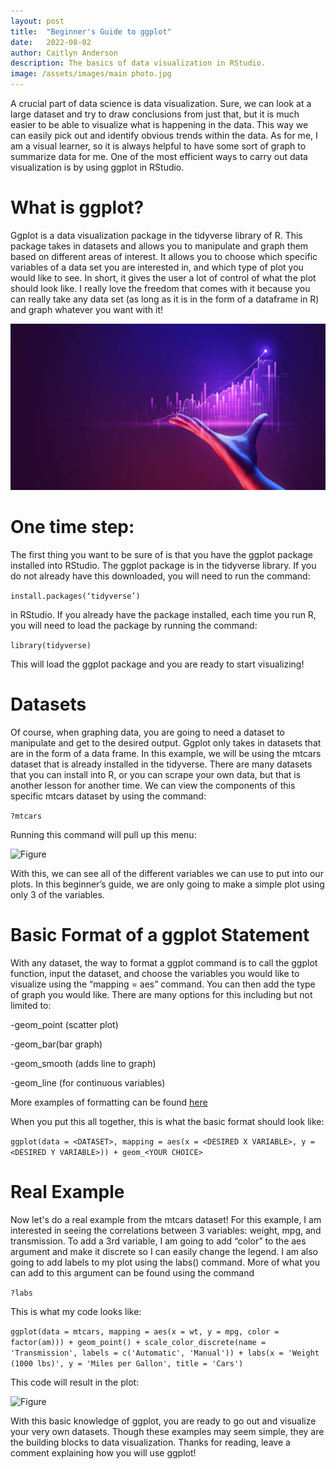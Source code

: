 ```yaml
---
layout: post
title:  "Beginner's Guide to ggplot"
date:   2022-08-02
author: Caitlyn Anderson
description: The basics of data visualization in RStudio.
image: /assets/images/main photo.jpg
---
```


A crucial part of data science is data visualization. Sure, we can look at a large dataset and try to draw conclusions from just that, but it is much easier to be able to visualize what is happening in the data. This way we can easily pick out and identify obvious trends within the data. As for me, I am a visual learner, so it is always helpful to have some sort of graph to summarize data for me. One of the most efficient ways to carry out data visualization is by using ggplot in RStudio. 

# What is ggplot?

Ggplot is a data visualization package in the tidyverse library of R. This package takes in datasets and allows you to manipulate and graph them based on different areas of interest. It allows you to choose which specific variables of a data set you are interested in, and which type of plot you would like to see. In short, it gives the user a lot of control of what the plot should look like. I really love the freedom that comes with it because you can really take any data set (as long as it is in the form of a dataframe in R) and graph whatever you want with it!

![Figure](https://github.com/cander76/stat386-projects/raw/main/assets/images/graphing.jpg)


# One time step:

The first thing you want to be sure of is that you have the ggplot package installed into RStudio. The ggplot package is in the tidyverse library. If you do not already have this downloaded, you will need to run the command:

```install.packages(‘tidyverse’)```

in RStudio. If you already have the package installed, each time you run R, you will need to load the package by running the command:

```library(tidyverse)```

This will load the ggplot package and you are ready to start visualizing!

# Datasets

Of course, when graphing data, you are going to need a dataset to manipulate and get to the desired output. Ggplot only takes in datasets that are in the form of a data frame. In this example, we will be using the mtcars dataset that is already installed in the tidyverse. There are many datasets that you can install into R, or you can scrape your own data, but that is another lesson for another time. We can view the components of this specific mtcars dataset by using the command: 

```?mtcars```

Running this command will pull up this menu:

![Figure](https://github.com/cander76/stat386-projects/raw/main/assets/images/mtcars.png)

With this, we can see all of the different variables we can use to put into our plots. In this beginner’s guide, we are only going to make a simple plot using only 3 of the variables.

# Basic Format of a ggplot Statement

With any dataset, the way to format a ggplot command is to call the ggplot function, input the dataset, and choose the variables you would like to visualize using the “mapping = aes” command. You can then add the type of graph you would like. There are many options for this including but not limited to:

-geom_point (scatter plot)

-geom_bar(bar graph)

-geom_smooth (adds line to graph)

-geom_line (for continuous variables)

More examples of formatting can be found [here](https://nyu-cdsc.github.io/learningr/assets/data-visualization-2.1.pdf)

When you put this all together, this is what the basic format should look like:

```ggplot(data = <DATASET>, mapping = aes(x = <DESIRED X VARIABLE>, y = <DESIRED Y VARIABLE>)) + geom_<YOUR CHOICE>```

# Real Example

Now let's do a real example from the mtcars dataset! For this example, I am interested in seeing the correlations between 3 variables: weight, mpg, and transmission. To add a 3rd variable, I am going to add “color” to the aes argument and make it discrete so I can easily change the legend. I am also going to add labels to my plot using the labs() command. More of what you can add to this argument can be found using the command 

```?labs```

This is what my code looks like:

```ggplot(data = mtcars, mapping = aes(x = wt, y = mpg, color = factor(am))) + geom_point() + scale_color_discrete(name = 'Transmission', labels = c('Automatic', 'Manual')) + labs(x = 'Weight (1000 lbs)', y = 'Miles per Gallon', title = 'Cars')```

This code will result in the plot:

![Figure](https://github.com/cander76/stat386-projects/raw/main/assets/images/GGplot.png)

With this basic knowledge of ggplot, you are ready to go out and visualize your very own datasets. Though these examples may seem simple, they are the building blocks to data visualization. Thanks for reading, leave a comment explaining how you will use ggplot!

